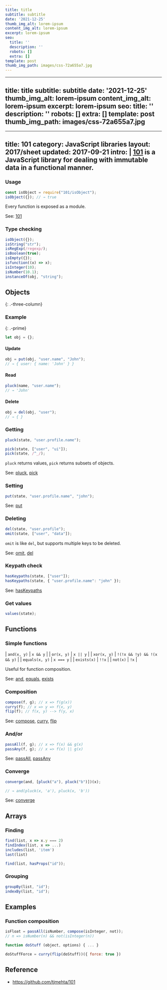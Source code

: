 ```yaml
---
title: title
subtitle: subtitle
date: '2021-12-25'
thumb_img_alt: lorem-ipsum
content_img_alt: lorem-ipsum
excerpt: lorem-ipsum
seo:
  title: ''
  description: ''
  robots: []
  extra: []
template: post
thumb_img_path: images/css-72a655a7.jpg
---
```

---
title: title
subtitle: subtitle
date: '2021-12-25'
thumb_img_alt: lorem-ipsum
content_img_alt: lorem-ipsum
excerpt: lorem-ipsum
seo:
  title: ''
  description: ''
  robots: []
  extra: []
template: post
thumb_img_path: images/css-72a655a7.jpg
---
---
title: 101
category: JavaScript libraries
layout: 2017/sheet
updated: 2017-09-21
intro: |
  [101](https://www.npmjs.com/package/101) is a JavaScript library for dealing with immutable data in a functional manner.
---

### Usage

```js
const isObject = require("101/isObject");
isObject({}); // → true
```

Every function is exposed as a module.

See: [101](https://github.com/tjmehta/101)

### Type checking

```js
isObject({});
isString("str");
isRegExp(/regexp/);
isBoolean(true);
isEmpty({});
isfunction((x) => x);
isInteger(10);
isNumber(10.1);
instanceOf(obj, "string");
```

## Objects

{: .-three-column}

### Example

{: .-prime}

```js
let obj = {};
```

#### Update

```js
obj = put(obj, "user.name", "John");
// → { user: { name: 'John' } }
```

#### Read

```js
pluck(name, "user.name");
// → 'John'
```

#### Delete

```js
obj = del(obj, "user");
// → { }
```

### Getting

```js
pluck(state, "user.profile.name");
```

```js
pick(state, ["user", "ui"]);
pick(state, /^_/);
```

`pluck` returns values, `pick` returns subsets of objects.

See:
[pluck](https://github.com/tjmehta/101#pluck),
[pick](https://github.com/tjmehta/101#pick)

### Setting

```js
put(state, "user.profile.name", "john");
```

See:
[put](https://github.com/tjmehta/101#put)

### Deleting

```js
del(state, "user.profile");
omit(state, ["user", "data"]);
```

`omit` is like `del`, but supports multiple keys to be deleted.

See:
[omit](https://github.com/tjmehta/101#omit),
[del](https://github.com/tjmehta/101#del)

### Keypath check

```js
hasKeypaths(state, ["user"]);
hasKeypaths(state, { "user.profile.name": "john" });
```

See:
[hasKeypaths](https://github.com/tjmehta/101#haskeypaths)

### Get values

```js
values(state);
```

## Functions

### Simple functions

| `and(x, y)` | `x && y` |
| `or(x, y)` | `x || y` |
| `xor(x, y)` | `!(!x && !y) && !(x && y)` |
| `equals(x, y)` | `x === y` |
| `exists(x)` | `!!x` |
| `not(x)` | `!x` |

Useful for function composition.

See:
[and](https://github.com/tjmehta/101#and),
[equals](https://github.com/tjmehta/101#equals),
[exists](https://github.com/tjmehta/101#exists)

### Composition

```js
compose(f, g); // x => f(g(x))
curry(f); // x => y => f(x, y)
flip(f); // f(x, y) --> f(y, x)
```

See:
[compose](https://github.com/tjmehta/101#compose),
[curry](https://github.com/tjmehta/101#curry),
[flip](https://github.com/tjmehta/101#flip)

### And/or

```js
passAll(f, g); // x => f(x) && g(x)
passAny(f, g); // x => f(x) || g(x)
```

See:
[passAll](https://github.com/tjmehta/101#passall),
[passAny](https://github.com/tjmehta/101#passany)

### Converge

```js
converge(and, [pluck("a"), pluck("b")])(x);
```

```js
// → and(pluck(x, 'a'), pluck(x, 'b'))
```

See:
[converge](https://github.com/tjmehta/101#converge)

## Arrays

### Finding

```js
find(list, x => x.y === 2)
findIndex(list, x => ...)
includes(list, 'item')
last(list)
```

```js
find(list, hasProps("id"));
```

### Grouping

```js
groupBy(list, "id");
indexBy(list, "id");
```

## Examples

### Function composition

```js
isFloat = passAll(isNumber, compose(isInteger, not));
// n => isNumber(n) && not(isInteger(n))
```

```js
function doStuff (object, options) { ... }

doStuffForce = curry(flip(doStuff))({ force: true })
```

## Reference

- <https://github.com/tjmehta/101>
